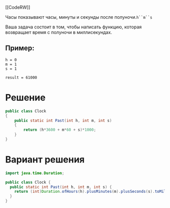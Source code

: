 [[CodeRW]]

Часы показывают часы, минуты и секунды после полуночи.`h``m``s`

Ваша задача состоит в том, чтобы написать функцию, которая возвращает время с полуночи в миллисекундах.

## Пример:

```
h = 0
m = 1
s = 1

result = 61000
```

# Решение

```java ignore
public class Clock
{
    public static int Past(int h, int m, int s)
    {
        return (h*3600 + m*60 + s)*1000;
    }
}
```

# Вариант решения

```java ignore
import java.time.Duration;

public class Clock {
  public static int Past(int h, int m, int s) {
    return (int)Duration.ofHours(h).plusMinutes(m).plusSeconds(s).toMillis();
  }
}
```

